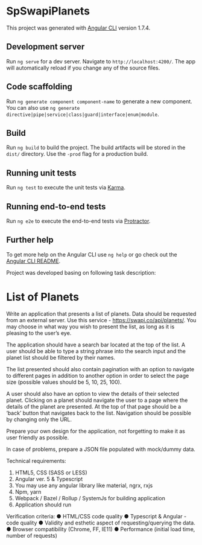 # SpSwapiPlanets

This project was generated with [Angular CLI](https://github.com/angular/angular-cli) version 1.7.4.

## Development server

Run `ng serve` for a dev server. Navigate to `http://localhost:4200/`. The app will automatically reload if you change any of the source files.

## Code scaffolding

Run `ng generate component component-name` to generate a new component. You can also use `ng generate directive|pipe|service|class|guard|interface|enum|module`.

## Build

Run `ng build` to build the project. The build artifacts will be stored in the `dist/` directory. Use the `-prod` flag for a production build.

## Running unit tests

Run `ng test` to execute the unit tests via [Karma](https://karma-runner.github.io).

## Running end-to-end tests

Run `ng e2e` to execute the end-to-end tests via [Protractor](http://www.protractortest.org/).

## Further help

To get more help on the Angular CLI use `ng help` or go check out the [Angular CLI README](https://github.com/angular/angular-cli/blob/master/README.md).

Project was developed basing on following task description:

# List of Planets

Write an application that presents a list of planets. Data should be requested from an
external server. Use this service - https://swapi.co/api/planets/. You may choose in what way
you wish to present the list, as long as it is pleasing to the user’s eye.

The application should have a search bar located at the top of the list. A user should be able
to type a string phrase into the search input and the planet list should be filtered by their
names.

The list presented should also contain pagination with an option to navigate to different
pages in addition to another option in order to  select the page size (possible values should
be 5, 10, 25, 100).

A user should also have an option to view the details of their selected planet. Clicking on a
planet should navigate the user to a page where the details of the planet are presented. At
the top of that page should be a ‘back’ button that navigates back to the list. Navigation
should be possible by changing only the URL.

Prepare your own design for the application, not forgetting to make it as user friendly as
possible.

In case of problems, prepare a JSON file populated with mock/dummy data.

Technical requirements:
1. HTML5, CSS (SASS or LESS)
2. Angular ver. 5 & Typescript
3. You may use any angular library like material, ngrx, rxjs
4. Npm, yarn
5. Webpack / Bazel / Rollup / SystemJs for building application
6. Application should run

Verification criteria:
● HTML/CSS code quality
● Typescript & Angular - code quality
● Validity and esthetic aspect of requesting/querying the data.
● Browser compatibility (Chrome, FF, IE11)
● Performance (initial load time, number of requests)
